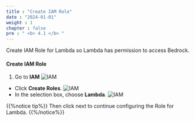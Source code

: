 ```yaml
---
title : "Create IAM Role"
date : "2024-01-01"
weight : 1 
chapter : false
pre : " <b> 4.1 </b> "
---
```


Create IAM Role for Lambda so Lambda has permission to access Bedrock.

#### Create IAM Role

1. Go to **IAM**
![IAM](/Work-Shop/images/WS/IAM/IAM.png)
  + Click **Create Roles**.
  ![IAM](/Work-Shop/images/WS/IAM/Create.png)
  + In the selection box, choose **Lambda**.
  ![IAM](/Work-Shop/images/WS/IAM/SelectLamda.png)

{{%notice tip%}}
Then click next to continue configuring the Role for Lambda.
{{%/notice%}}
